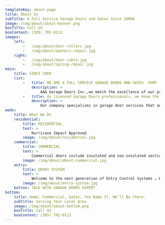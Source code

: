 ```yaml
---
templateKey: about-page
title: About Us
subTitle: A Full Service Garage Doors and Gates Since 2009b
image: /img/about/about-banner.png
boxTitle: Call US
boxContent: (305) 702-0113
images:
    left:
        -   /img/about/door-rollers.jpg
        -   /img/about/openers-repair.jpg
    right:
        -   /img/about/door-cable.jpg
        -   /img/about/spring-repair.jpg
main:
    title: SINCE 2009
    list:
        -   title: WE ARE A FULL SERVICE GARAGE DOORS AND GATES  SHOP
            description: >
                AAA Garage Doors Inc.,we match the excellence of our products with exceptional services.Premium quality Local garage doors in Miami-Dade County, FL.We offer residential and commercial solutions for garage openers and overhead garage doors, such as installations, Garage Doors springs and parts replacements, maintenance and repair. From minor fixes to total garage door overhaul, our company makes it a promise to serve with absolute reliability, integrity, and commitment in presenting high-value results at reasonable rates.
        -   title: As licensed Garage Doors professionals, we know the value of safety and security
            description: >
                Our company specializes in garage door services that address a variety of needs and requirements.As a trusted Local garage doors repair company, we employ highly experienced technicians and mechanics that are fully capable in fixing any garage door issues 
wedo:
    title: What We Do
    residential:
        title: RESIDENTIAL
        text: >
            Hurricane Impact Approved
        image: /img/about/residential.jpg
    commercial:
        title: COMMERCIAL
        text: >
            Commercial doors include insulated and non-insulated sectional steel, aluminum , rolling, security grilles,   roll-up sheet, and coiling steel doors.
        image: /img/about/about-commercial.jpg
    entry:
        title: ENTRY SYSTEM
        text: >
            Welcome to the next generation of Entry Control Systems … Wireless system allows quick, easy, and therefore, inexpensive installations. Access anywhere cloud ..
        image: /img/about/entry-system.jpg
    button: TALK WITH GARAGE DOORS EXPERT
bottom:
    title: Home, Commercial, Gates, You Name It, We’ll Be there.
    subTitle: Serving Your Local Area
    image: /img/about/about-bottom.png
    boxTitle: Call US
    boxContent: (305) 702-0113
---
```


